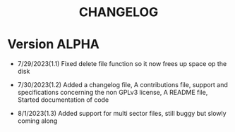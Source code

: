 <h1 align="center">CHANGELOG<h1>

# Version ALPHA 

- 7/29/2023(1.1) Fixed delete file function so it now frees up space op the disk

- 7/30/2023(1.2) Added a changelog file, A contributions file, support and specifications concerning the non GPLv3 license, A README file, Started documentation of code 

- 8/1/2023(1.3) Added support for multi sector files, still buggy but slowly coming along 
